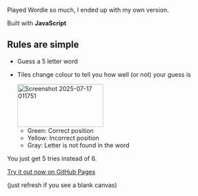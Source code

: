 Played Wordle so much, I ended up with my own version.

Built with **JavaScript**

## Rules are simple 
- Guess a 5 letter word
- Tiles change colour to tell you how well (or not) your guess is
  
  <img width="200" height="100" alt="Screenshot 2025-07-17 011751" src="https://github.com/user-attachments/assets/e372fcb3-fb8b-4c3f-9ecb-92b3f6964944" />
  
  - Green: Correct position
  - Yellow: Incorrect position
  - Gray: Letter is not found in the word

You just get 5 tries instead of 6. 

[Try it out now on GitHub Pages](https://maudeux.github.io/kwordle/wordle/) 

(just refresh if you see a blank canvas)

